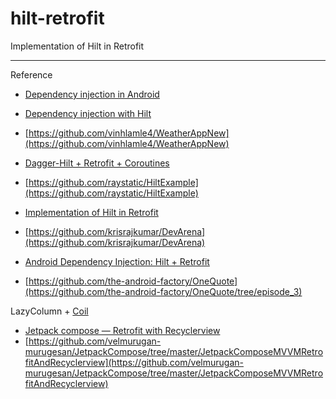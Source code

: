 # hilt-retrofit
Implementation of Hilt in Retrofit


-----
Reference

- [Dependency injection in Android](https://developer.android.com/training/dependency-injection)
- [Dependency injection with Hilt](https://developer.android.com/training/dependency-injection/hilt-android)
- [https://github.com/vinhlamle4/WeatherAppNew](https://github.com/vinhlamle4/WeatherAppNew)

- [Dagger-Hilt + Retrofit + Coroutines](https://rahul9650ray.medium.com/dagger-hilt-retrofit-coroutines-9e8af89500ab)
- [https://github.com/raystatic/HiltExample](https://github.com/raystatic/HiltExample)

- [Implementation of Hilt in Retrofit](https://dev.to/krisrajkumar/implementation-of-hilt-in-retrofit-154f)
- [https://github.com/krisrajkumar/DevArena](https://github.com/krisrajkumar/DevArena)

- [Android Dependency Injection: Hilt + Retrofit](https://youtu.be/23Gj0z88H2U)
- [https://github.com/the-android-factory/OneQuote](https://github.com/the-android-factory/OneQuote/tree/episode_3)


LazyColumn + [Coil](https://github.com/coil-kt/coil)
- [Jetpack compose — Retrofit with Recyclerview](https://medium.com/android-beginners/jetpack-compose-retrofit-with-recyclerview-43a84a9bc269)
- [https://github.com/velmurugan-murugesan/JetpackCompose/tree/master/JetpackComposeMVVMRetrofitAndRecyclerview](https://github.com/velmurugan-murugesan/JetpackCompose/tree/master/JetpackComposeMVVMRetrofitAndRecyclerview)